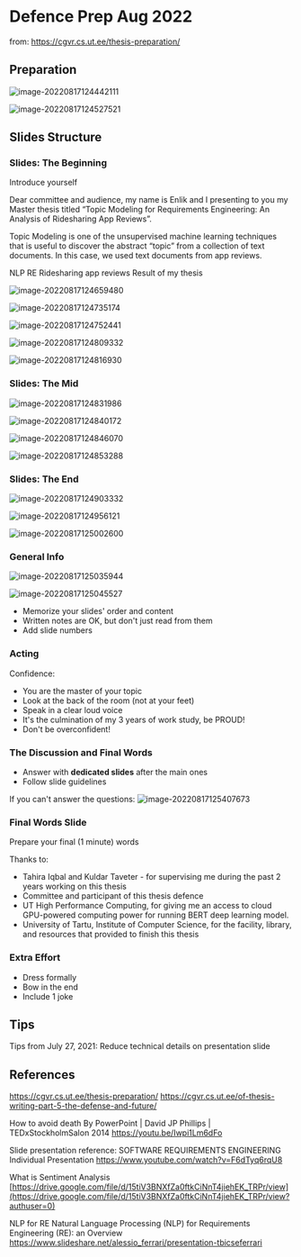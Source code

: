 



# Defence Prep Aug 2022

from: https://cgvr.cs.ut.ee/thesis-preparation/

## Preparation

![image-20220817124442111](img/readme/image-20220817124442111.png)



![image-20220817124527521](img/readme/image-20220817124527521.png)



## Slides Structure

### Slides: The Beginning

Introduce yourself

Dear committee and audience, my name is Enlik and I presenting to you my Master thesis titled “Topic Modeling for Requirements Engineering: An Analysis of Ridesharing App Reviews”.

Topic Modeling is one of the unsupervised machine learning techniques that is useful to discover the abstract “topic” from a collection of text documents. In this case, we used text documents from app reviews.

NLP
RE
Ridesharing app reviews
Result of my thesis



![image-20220817124659480](img/readme/image-20220817124659480.png)

![image-20220817124735174](img/readme/image-20220817124735174.png)

![image-20220817124752441](img/readme/image-20220817124752441.png)



![image-20220817124809332](img/readme/image-20220817124809332.png)

![image-20220817124816930](img/readme/image-20220817124816930.png)

### Slides: The Mid

![image-20220817124831986](img/readme/image-20220817124831986.png)

![image-20220817124840172](img/readme/image-20220817124840172.png)

![image-20220817124846070](img/readme/image-20220817124846070.png)

![image-20220817124853288](img/readme/image-20220817124853288.png)



### Slides: The End

![image-20220817124903332](img/readme/image-20220817124903332.png)

![image-20220817124956121](img/readme/image-20220817124956121.png)

![image-20220817125002600](img/readme/image-20220817125002600.png)



### General Info

![image-20220817125035944](img/readme/image-20220817125035944.png)

![image-20220817125045527](img/readme/image-20220817125045527.png)

- Memorize your slides' order and content
- Written notes are OK, but don't just read from them
- Add slide numbers



### Acting

Confidence:

- You are the master of your topic
- Look at the back of the room (not at your feet)
- Speak in a clear loud voice
- It's the culmination of my 3 years of work study, be PROUD!
- Don't be overconfident!



### The Discussion and Final Words

- Answer with **dedicated slides** after the main ones
- Follow slide guidelines

If you can't answer the questions:
![image-20220817125407673](img/readme/image-20220817125407673.png)



### Final Words Slide

Prepare your final (1 minute) words

Thanks to:

- Tahira Iqbal and Kuldar Taveter - for supervising me during the past 2 years working on this thesis
- Committee and participant of this thesis defence
- UT High Performance Computing, for giving me an access to cloud GPU-powered computing power for running BERT deep learning model.
- University of Tartu, Institute of Computer Science, for the facility, library, and resources that provided to finish this thesis



### Extra Effort

- Dress formally
- Bow in the end
- Include 1 joke



## Tips

Tips from July 27, 2021:
Reduce technical details on presentation slide



## References

https://cgvr.cs.ut.ee/thesis-preparation/
https://cgvr.cs.ut.ee/of-thesis-writing-part-5-the-defense-and-future/

How to avoid death By PowerPoint | David JP Phillips | TEDxStockholmSalon
2014
https://youtu.be/Iwpi1Lm6dFo

Slide presentation reference:
SOFTWARE REQUIREMENTS ENGINEERING Individual Presentation
https://www.youtube.com/watch?v=F6dTyq6rqU8

What is Sentiment Analysis
[https://drive.google.com/file/d/15tiV3BNXfZa0ftkCiNnT4jiehEK_TRPr/view](https://drive.google.com/file/d/15tiV3BNXfZa0ftkCiNnT4jiehEK_TRPr/view?authuser=0)

NLP for RE
Natural Language Processing (NLP) for Requirements Engineering (RE): an Overview
https://www.slideshare.net/alessio_ferrari/presentation-tbicseferrari

